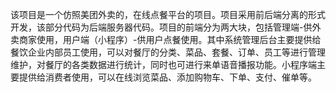 该项目是一个仿照美团外卖的，在线点餐平台的项目。项目采用前后端分离的形式开发，该部分代码为后端服务器代码。项目的前端分为两大块，包括管理端-供外卖商家使用，用户端（小程序）-供用户点餐使用。其中系统管理后台主要提供给餐饮企业内部员工使用，可以对餐厅的分类、菜品、套餐、订单、员工等进行管理维护，对餐厅的各类数据进行统计，同时也可进行来单语音播报功能。小程序端主要提供给消费者使用，可以在线浏览菜品、添加购物车、下单、支付、催单等。 


